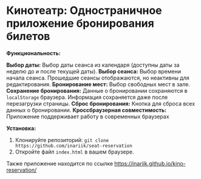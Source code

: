 # Кинотеатр: Одностраничное приложение бронирования билетов

**Функциональность:**

**Выбор даты:**  Выбор даты сеанса из календаря (доступны даты за неделю до и после текущей даты).
**Выбор сеанса:** Выбор времени начала сеанса.  Прошедшие сеансы отображаются, но неактивны для редактирования.
**Бронирование мест:**  Выбор свободных мест в зале.
**Сохранение бронирования:**  Данные о бронировании сохраняются в `localStorage` браузера.  Информация сохраняется даже после перезагрузки страницы.
**Сброс бронирования:**  Кнопка для сброса всех данных о бронировании.
**Кроссбраузерная совместимость:**  Приложение поддерживает работу в современных браузерах

**Установка:**

1. Клонируйте репозиторий: `git clone https://github.com/inariik/seat-reservation`
2. Откройте файл `index.html` в вашем браузере.

Также приложение находится по ссылке https://inariik.github.io/kino-reservation/
